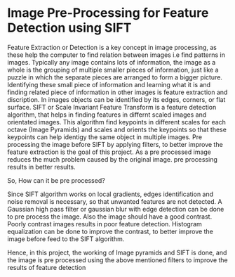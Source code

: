 # Image Pre-Processing for Feature Detection using SIFT

Feature Extraction or Detection is a key concept in image processing, as these help the computer to find relation between images i.e find patterns in images. Typically any image contains lots of information, the image as a whole is the grouping of multiple smaller pieces of information, just like a puzzle in which the separate pieces are arranged to form a bigger picture. Identifying these small piece of information and learning what it is and finding related piece of information in other images is feature extraction and discription. In images objects can be identified by its edges, corners, or flat surface. SIFT or Scale Invariant Feature Transform is a feature detection algorithm, that helps in finding features in differnt scaled images and orientated images. This algorithm find keypoints in different scales for each octave (Image Pyramids) and scales and orients the keypoints so that these keypoints can help identigy the same object in multiple images. Pre processing the image before SIFT by applying filters, to better improve the feature extraction is the goal of this project. As a pre processed image reduces the much problem caused by the original image. pre processing results in better results.

So, How can it be pre processed?

Since SIFT algorithm works on local gradients, edges identification and noise removal is necessary, so that unwanted features are not detected. A Gaussian high pass filter or gaussian blur with edge detection can be done to pre process the image. Also the image should have a good contrast. Poorly contrast images results in poor feature detection. Histogram equalization can be done to improve the contrast, to better improve the image before feed to the SIFT algorithm. 

Hence, in this project, the working of Image pyramids and SIFT is done, and the image is pre processed using the above mentioned filters to improve the results of feature detection
